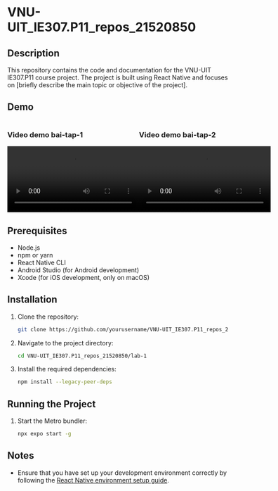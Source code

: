 # VNU-UIT_IE307.P11_repos_21520850

## Description

This repository contains the code and documentation for the VNU-UIT IE307.P11 course project. The project is built using React Native and focuses on [briefly describe the main topic or objective of the project].

## Demo

<div style="display: flex; ">
<div>
<h3>Video demo bai-tap-1</h3>
<video src="./public/demo-bai-tap-1.mov"></video>
</div>

<div>
<h3>Video demo bai-tap-2</h3>
<video src="./public/demo-bai-tap-2.mov"></video>
</div>
</div>

## Prerequisites

- Node.js
- npm or yarn
- React Native CLI
- Android Studio (for Android development)
- Xcode (for iOS development, only on macOS)

## Installation

1. Clone the repository:
   ```sh
   git clone https://github.com/yourusername/VNU-UIT_IE307.P11_repos_21520850.git
   ```
2. Navigate to the project directory:
   ```sh
   cd VNU-UIT_IE307.P11_repos_21520850/lab-1
   ```
3. Install the required dependencies:
   ```sh
   npm install --legacy-peer-deps
   ```

## Running the Project

1. Start the Metro bundler:
   ```sh
   npx expo start -g
   ```

## Notes

- Ensure that you have set up your development environment correctly by following the [React Native environment setup guide](https://reactnative.dev/docs/environment-setup).
